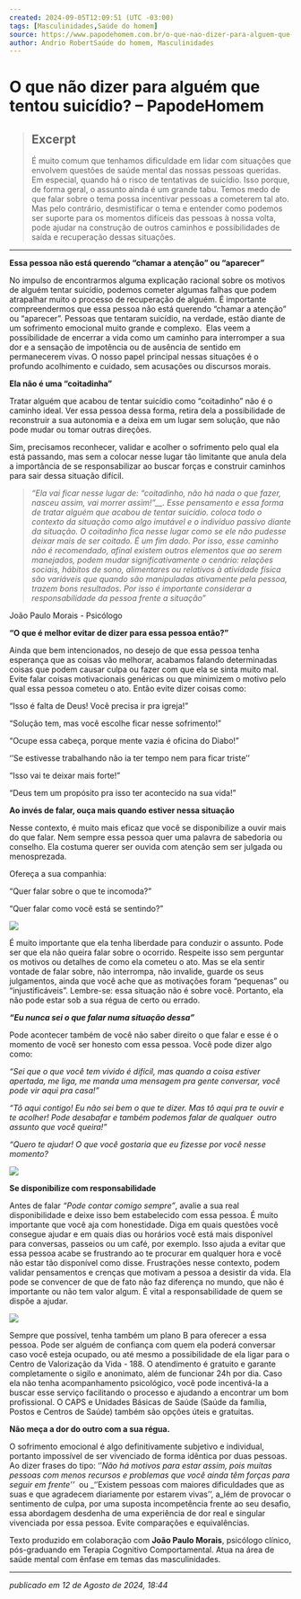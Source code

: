 ```yaml
---
created: 2024-09-05T12:09:51 (UTC -03:00)
tags: [Masculinidades,Saúde do homem]
source: https://www.papodehomem.com.br/o-que-nao-dizer-para-alguem-que-tentou-suicidio
author: Andrio RobertSaúde do homem, Masculinidades
---
```


# O que não dizer para alguém que tentou suicídio? – PapodeHomem

> ## Excerpt
> É muito comum que tenhamos dificuldade em lidar com situações que envolvem questões de saúde mental das nossas pessoas queridas. Em especial, quando há o risco de tentativas de suicídio. Isso porque, de forma geral, o assunto ainda é um grande tabu. Temos medo de que falar sobre o tema possa incentivar pessoas a cometerem tal ato. Mas pelo contrário, desmistificar o tema e entender como podemos ser suporte para os momentos difíceis das pessoas à nossa volta, pode ajudar na construção de outros caminhos e possibilidades de saída e recuperação dessas situações.

---
**Essa pessoa não está querendo “chamar a atenção” ou “aparecer”**

No impulso de encontrarmos alguma explicação racional sobre os motivos de alguém tentar suicídio, podemos cometer algumas falhas que podem atrapalhar muito o processo de recuperação de alguém. É importante compreendermos que essa pessoa não está querendo “chamar a atenção” ou “aparecer”. Pessoas que tentaram suicídio, na verdade, estão diante de um sofrimento emocional muito grande e complexo.  Elas veem a possibilidade de encerrar a vida como um caminho para interromper a sua dor e a sensação de impotência ou de ausência de sentido em permanecerem vivas. O nosso papel principal nessas situações é o profundo acolhimento e cuidado, sem acusações ou discursos morais.

**Ela não é uma “coitadinha”**

Tratar alguém que acabou de tentar suicídio como “coitadinho” não é o caminho ideal. Ver essa pessoa dessa forma, retira dela a possibilidade de reconstruir a sua autonomia e a deixa em um lugar sem solução, que não pode mudar ou tomar outras direções.

Sim, precisamos reconhecer, validar e acolher o sofrimento pelo qual ela está passando, mas sem a colocar nesse lugar tão limitante que anula dela a importância de se responsabilizar ao buscar forças e construir caminhos para sair dessa situação difícil.

> _“Ela vai ficar nesse lugar de:_ _“coitadinho, não há nada o que fazer, nasceu assim, vai morrer assim!”__. Esse pensamento e essa forma de tratar alguém que acabou de tentar suicídio. coloca todo o contexto da situação como algo imutável e o indivíduo passivo diante da situação. O coitadinho fica nesse lugar como se ele não pudesse deixar mais de ser coitado. É um fim dado. Por isso, esse caminho não é recomendado, afinal existem outros elementos que ao serem manejados, podem mudar significativamente o cenário: relações sociais, hábitos de sono, alimentares ou relativos à atividade física são variáveis que quando são manipuladas ativamente pela pessoa, trazem bons resultados. Por isso é importante considerar a responsabilidade da pessoa frente a situação”_

João Paulo Morais - Psicólogo

**“O que é melhor evitar de dizer para essa pessoa então?”**

Ainda que bem intencionados, no desejo de que essa pessoa tenha esperança que as coisas vão melhorar, acabamos falando determinadas coisas que podem causar culpa ou fazer com que ela se sinta muito mal. Evite falar coisas motivacionais genéricas ou que minimizem o motivo pelo qual essa pessoa cometeu o ato. Então evite dizer coisas como:

“Isso é falta de Deus! Você precisa ir pra igreja!”

“Solução tem, mas você escolhe ficar nesse sofrimento!”

“Ocupe essa cabeça, porque mente vazia é oficina do Diabo!”

‘’Se estivesse trabalhando não ia ter tempo nem para ficar triste’’

“Isso vai te deixar mais forte!”

“Deus tem um propósito pra isso ter acontecido na sua vida!”

**Ao invés de falar, ouça mais quando estiver nessa situação**

Nesse contexto, é muito mais eficaz que você se disponibilize a ouvir mais do que falar. Nem sempre essa pessoa quer uma palavra de sabedoria ou conselho. Ela costuma querer ser ouvida com atenção sem ser julgada ou menosprezada.

Ofereça a sua companhia:

“Quer falar sobre o que te incomoda?”

“Quer falar como você está se sentindo?”

![](https://assets.papodehomem.com.br/2024/08/13/00/55/44/8a9e6f3f-9769-4431-b07d-14b42666463d/2-png)

É muito importante que ela tenha liberdade para conduzir o assunto. Pode ser que ela não queira falar sobre o ocorrido. Respeite isso sem perguntar os motivos ou detalhes de como ela cometeu o ato. Mas se ela sentir vontade de falar sobre, não interrompa, não invalide, guarde os seus julgamentos, ainda que você ache que as motivações foram “pequenas” ou “injustificáveis”. Lembre-se: essa situação não é sobre você. Portanto, ela não pode estar sob a sua régua de certo ou errado.

**_“Eu nunca sei o que falar numa situação dessa”_**

Pode acontecer também de você não saber direito o que falar e esse é o momento de você ser honesto com essa pessoa. Você pode dizer algo como:

_“Sei que o que você tem vivido é difícil, mas quando a coisa estiver apertada, me liga, me manda uma mensagem pra gente conversar, você pode vir aqui pra casa!”_ 

_“Tô aqui contigo! Eu não sei bem o que te dizer. Mas tô aqui pra te ouvir e te acolher! Pode desabafar e também podemos falar de qualquer  outro assunto que você queira!”_

_“Quero te ajudar! O que você gostaria que eu fizesse por você nesse momento?_

![](https://assets.papodehomem.com.br/2024/08/13/00/49/47/1e2a9cd0-ce87-4626-92dc-bcc325e6ed94/1-2-png)

**Se disponibilize com responsabilidade**

Antes de falar _“Pode contar comigo sempre”_, avalie a sua real disponibilidade e deixe isso bem estabelecido com essa pessoa. É muito importante que você aja com honestidade. Diga em quais questões você consegue ajudar e em quais dias ou horários você está mais disponível para conversas, passeios ou um café, por exemplo. Isso ajuda a evitar que essa pessoa acabe se frustrando ao te procurar em qualquer hora e você não estar tão disponível como disse. Frustrações nesse contexto, podem validar pensamentos e crenças que motivam a pessoa a desistir da vida. Ela pode se convencer de que de fato não faz diferença no mundo, que não é importante ou não tem valor algum. É vital a responsabilidade de quem se dispõe a ajudar.

![](https://assets.papodehomem.com.br/2024/08/13/00/57/17/b911a908-589a-43e5-8c95-fae59e867e1c/1-png)

Sempre que possível, tenha também um plano B para oferecer a essa pessoa. Pode ser alguém de confiança com quem ela poderá conversar caso você esteja ocupado, ou até mesmo a possibilidade de ela ligar para o Centro de Valorização da Vida - 188. O atendimento é gratuito e garante completamente o sigilo e anonimato, além de funcionar 24h por dia. Caso ela não tenha acompanhamento psicológico, você pode incentivá-la a buscar esse serviço facilitando o processo e ajudando a encontrar um bom profissional. O CAPS e Unidades Básicas de Saúde (Saúde da família, Postos e Centros de Saúde) também são opções úteis e gratuitas.

**Não meça a dor do outro com a sua régua.**

O sofrimento emocional é algo definitivamente subjetivo e individual, portanto impossível de ser vivenciado de forma idêntica por duas pessoas. Ao dizer frases do tipo: ‘’_Não há motivos para estar assim, pois muitas pessoas com menos recursos e problemas que você ainda têm forças para seguir em frente’’_  ou _‘’Existem pessoas com maiores dificuldades que as suas e que agradecem diariamente por estarem vivas’’, a_lém de provocar o sentimento de culpa, por uma suposta incompetência frente ao seu desafio, essa abordagem desdenha de uma experiência de dor real e singular vivenciada por essa pessoa. Evite comparações e equivalências.

Texto produzido em colaboração com **João Paulo Morais**, psicólogo clínico, pós-graduando em Terapia Cognitivo Comportamental. Atua na área de saúde mental com ênfase em temas das masculinidades.

___

_publicado em 12 de Agosto de 2024, 18:44_
